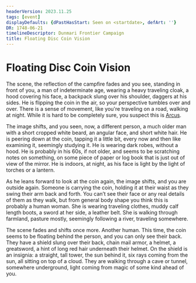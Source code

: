 ```yaml
---
headerVersion: 2023.11.25
tags: [event]
displayDefaults: {dPastHasStart: Seen on <startdate>, defArt: ''}
DR: 1748-06-21
timelineDescriptor: Dunmari Frontier Campaign
title: Floating Disc Coin Vision
---
```

# Floating Disc Coin Vision

The scene, the reflection of the campfire fades and you see, standing in front of you, a man of indeterminate age, wearing a heavy traveling cloak, a hood covering his face, a backpack slung over his shoulder, daggers at his sides. He is flipping the coin in the air, so your perspective tumbles over and over. There is a sense of movement, like you're traveling on a road, walking at night. While it is hard to be completely sure, you suspect this is [Arcus](<../../../people/chardonians/arcus.md>).

The image shifts, and you seen, now, a different person, a much older man with a short cropped white beard, an angular face, and short white hair. He is peering down at the coin, tapping it a little bit, every now and then like examining it, seemingly studying it. He is wearing dark robes, without a hood. He is probably in his 60s, if not older, and seems to be scratching notes on something, on some piece of paper or log book that is just out of view of the mirror. He is indoors, at night, as his face is light by the light of torches or a lantern. 

As he leans forward to look at the coin again, the image shifts, and you are outside again. Someone is carrying the coin, holding it at their waist as they swing their arm back and forth. You can’t see their face or any real details of them as they walk, but from general body shape you think this is probably a human woman. She is wearing traveling clothes, muddy calf length boots, a sword at her side, a leather belt. She is walking through farmland, pasture mostly, seemingly following a river, traveling somewhere. 

The scene fades and shifts once more. Another human. This time, the coin seems to be floating behind the person, and you can only see their back. They have a shield slung over their back, chain mail armor, a helmet, a greatsword, a hint of long red hair underneath their helmet. On the shield is an insignia: a straight, tall tower, the sun behind it, six rays coming from the sun, all sitting on top of a cloud. They are walking through a cave or tunnel, somewhere underground, light coming from magic of some kind ahead of you. 